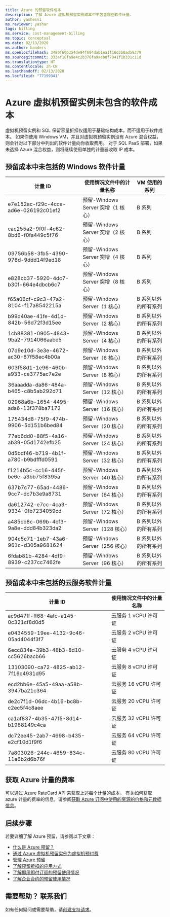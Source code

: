 ```yaml
---
title: Azure 的预留软件成本
description: 了解 Azure 虚拟机预留实例成本中不包含哪些软件计量。
author: yashesvi
ms.reviewer: yashar
tags: billing
ms.service: cost-management-billing
ms.topic: conceptual
ms.date: 02/13/2020
ms.author: banders
ms.openlocfilehash: 3480f60b354de94f604dab1ea1f16d3b0ad59379
ms.sourcegitcommit: 333af18fa9e4c2b376fa9aeb8f7941f1b331c11d
ms.translationtype: HT
ms.contentlocale: zh-CN
ms.lasthandoff: 02/13/2020
ms.locfileid: "77199341"
---
```

# <a name="software-costs-not-included-with-azure-reserved-vm-instances"></a>Azure 虚拟机预留实例未包含的软件成本

虚拟机预留实例和 SQL 保留容量折扣仅适用于基础结构成本，而不适用于软件成本。 如果你使用 Windows VM，并且对虚拟机预留实例没有 Azure 混合权益，则会针对以下部分中列出的软件计量向你收取费用。 对于 SQL PaaS 部署，如果未选择 Azure 混合权益，则将继续使用单独的计量器收取 IP 成本。

## <a name="windows-software-meters-not-included-in-reservation-cost"></a>预留成本中未包括的 Windows 软件计量

| 计量 ID | 使用情况文件中的计量名称 | VM 使用的系列 |
| ------- | ------------------------| --- |
| e7e152ac-f29c-4cce-ad6e-026192c01ef2 | 预留-Windows Server 突增（1 核心） | B 系列 |
| cac255a2-9f0f-4c62-8bd6-f0fa449c5f76 | 预留-Windows Server 突增（2 核心） | B 系列 |
| 09756b58-3fb5-4390-976d-9ddd14f9ed18 | 预留-Windows Server 突增（4 核心） | B 系列 |
| e828cb37-5920-4dc7-b30f-664e4dbcb6c7 | 预留-Windows Server 突增（8 核心） | B 系列 |
| f65a06cf-c9c3-47a2-8104-f17a8542215a | 预留-Windows Server（1 核心） | B 系列以外的所有系列 |
| b99d40ae-41fe-4d1d-842b-56d72f3d15ee | 预留-Windows Server（2 核心） | B 系列以外的所有系列 |
| 1cb88381-0905-4843-9ba2-7914066aabe5 | 预留-Windows Server（4 核心） | B 系列以外的所有系列 |
| 07d9e10d-3e3e-4672-ac30-87f58ec4b00a | 预留-Windows Server（6 核心） | B 系列以外的所有系列 |
| 603f58d1-1e96-460b-a933-ce3775ac7e2e | 预留-Windows Server（8 核心） | B 系列以外的所有系列 |
| 36aaadda-da86-484a-b465-c8b5ab292d71 | 预留-Windows Server（12 核心） | B 系列以外的所有系列 |
| 02968a6b-1654-4495-ada6-13f378ba7172 | 预留-Windows Server（16 核心） | B 系列以外的所有系列 |
| 175434d8-75f9-474b-9906-5d151b6bed84 | 预留-Windows Server（20 核心） | B 系列以外的所有系列 |
| 77eb6dd0-88f5-4a16-ab39-05d1742efb25 | 预留-Windows Server（24 核心） | B 系列以外的所有系列 |
| 0d5bdf46-b719-4b1f-a780-b9bdfffd0591 | 预留-Windows Server（32 核心） | B 系列以外的所有系列 |
| f1214b5c-cc16-445f-be6c-a3bb75f8395a | 预留-Windows Server（40 核心） | B 系列以外的所有系列 |
| 637b7c77-65ad-4486-9cc7-dc7b3e9a8731 | 预留-Windows Server（64 核心） | B 系列以外的所有系列 |
| da612742-e7cc-4ca3-9334-0fb7234059cd | 预留-Windows Server（72 核心） | B 系列以外的所有系列 |
| a485cb8c-069b-4cf3-9a8e-ddd84b323da2 | 预留-Windows Server（128 核心） | B 系列以外的所有系列 |
| 904c5c71-1eb7-43a6-961c-d305a9681624 | 预留-Windows Server（256 核心） | B 系列以外的所有系列 |
| 6fdab81b-4284-4df9-8939-c237cc7462fe | 预留-Windows Server（96 核心） | B 系列以外的所有系列 |

## <a name="cloud-services-software-meters-not-included-in-reservation-cost"></a>预留成本中未包括的云服务软件计量

| 计量 ID | 使用情况文件中的计量名称 |
| ------- | ------------------------|
|ac9d47ff-ff68-4afc-a145-0c321cf8d0d5|云服务 1 vCPU 许可证|
|e0434559-19ee-4132-9c46-05ad4044f3f7|云服务 2 vCPU 许可证|
|6ecc834e-39b3-48b3-8d10-cc5626bacb66|云服务 4 vCPU 许可证|
|13103090-ca72-4825-ab12-7f16c4931d95|云服务 8 vCPU 许可证|
|ecd2bb6e-45a5-49aa-a58b-3947ba21c364|云服务 16 vCPU 许可证|
|de2c7f1d-06dc-4b16-bc8b-c2ec5f4c8aee|云服务 20 vCPU 许可证|
|ca1af837-4b35-47f5-8d14-b1988149c4ca|云服务 32 vCPU 许可证|
|dc72ee45-2ab7-4698-b435-e2cf10d1f9f6|云服务 64 vCPU 许可证|
|7a803026-244c-4659-834c-11e6b2d6b76f|云服务 80 vCPU 许可证|

## <a name="get-rates-for-azure-meters"></a>获取 Azure 计量的费率

可以通过 Azure RateCard API 来获取上述每个计量的成本。 有关如何获取 azure 计量的费率的信息，请参阅[获取 Azure 订阅中使用的资源的价格和元数据信息](/previous-versions/azure/reference/mt219004(v=azure.100))。

## <a name="next-steps"></a>后续步骤
若要详细了解 Azure 预留，请参阅以下文章：

- [什么是 Azure 预留？](save-compute-costs-reservations.md)
- [通过 Azure 虚拟机预留实例为虚拟机预付费](../../virtual-machines/windows/prepay-reserved-vm-instances.md)
- [管理 Azure 预留](manage-reserved-vm-instance.md)
- [了解预留折扣的应用方式](../manage/understand-vm-reservation-charges.md)
- [了解即用即付订阅的预留使用情况](understand-reserved-instance-usage.md)
- [了解企业合约的预留使用情况](understand-reserved-instance-usage-ea.md)

## <a name="need-help-contact-us"></a>需要帮助？ 联系我们

如有任何疑问或需要帮助，请[创建支持请求](https://go.microsoft.com/fwlink/?linkid=2083458)。
